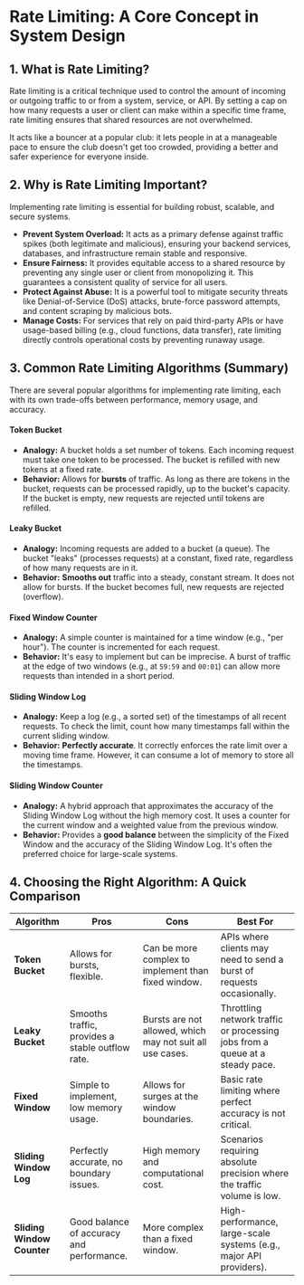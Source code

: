 # Rate Limiting: A Core Concept in System Design

## 1. What is Rate Limiting?

Rate limiting is a critical technique used to control the amount of incoming or outgoing traffic to or from a system, service, or API. By setting a cap on how many requests a user or client can make within a specific time frame, rate limiting ensures that shared resources are not overwhelmed.

It acts like a bouncer at a popular club: it lets people in at a manageable pace to ensure the club doesn't get too crowded, providing a better and safer experience for everyone inside.

## 2. Why is Rate Limiting Important?

Implementing rate limiting is essential for building robust, scalable, and secure systems.

- **Prevent System Overload:** It acts as a primary defense against traffic spikes (both legitimate and malicious), ensuring your backend services, databases, and infrastructure remain stable and responsive.
- **Ensure Fairness:** It provides equitable access to a shared resource by preventing any single user or client from monopolizing it. This guarantees a consistent quality of service for all users.
- **Protect Against Abuse:** It is a powerful tool to mitigate security threats like Denial-of-Service (DoS) attacks, brute-force password attempts, and content scraping by malicious bots.
- **Manage Costs:** For services that rely on paid third-party APIs or have usage-based billing (e.g., cloud functions, data transfer), rate limiting directly controls operational costs by preventing runaway usage.

## 3. Common Rate Limiting Algorithms (Summary)

There are several popular algorithms for implementing rate limiting, each with its own trade-offs between performance, memory usage, and accuracy.

#### Token Bucket

- **Analogy:** A bucket holds a set number of tokens. Each incoming request must take one token to be processed. The bucket is refilled with new tokens at a fixed rate.
- **Behavior:** Allows for **bursts** of traffic. As long as there are tokens in the bucket, requests can be processed rapidly, up to the bucket's capacity. If the bucket is empty, new requests are rejected until tokens are refilled.

#### Leaky Bucket

- **Analogy:** Incoming requests are added to a bucket (a queue). The bucket "leaks" (processes requests) at a constant, fixed rate, regardless of how many requests are in it.
- **Behavior:** **Smooths out** traffic into a steady, constant stream. It does not allow for bursts. If the bucket becomes full, new requests are rejected (overflow).

#### Fixed Window Counter

- **Analogy:** A simple counter is maintained for a time window (e.g., "per hour"). The counter is incremented for each request.
- **Behavior:** It's easy to implement but can be imprecise. A burst of traffic at the edge of two windows (e.g., at `59:59` and `00:01`) can allow more requests than intended in a short period.

#### Sliding Window Log

- **Analogy:** Keep a log (e.g., a sorted set) of the timestamps of all recent requests. To check the limit, count how many timestamps fall within the current sliding window.
- **Behavior:** **Perfectly accurate**. It correctly enforces the rate limit over a moving time frame. However, it can consume a lot of memory to store all the timestamps.

#### Sliding Window Counter

- **Analogy:** A hybrid approach that approximates the accuracy of the Sliding Window Log without the high memory cost. It uses a counter for the current window and a weighted value from the previous window.
- **Behavior:** Provides a **good balance** between the simplicity of the Fixed Window and the accuracy of the Sliding Window Log. It's often the preferred choice for large-scale systems.

## 4. Choosing the Right Algorithm: A Quick Comparison

| Algorithm                  | Pros                                             | Cons                                                      | Best For                                                                     |
| -------------------------- | ------------------------------------------------ | --------------------------------------------------------- | ---------------------------------------------------------------------------- |
| **Token Bucket**           | Allows for bursts, flexible.                     | Can be more complex to implement than fixed window.       | APIs where clients may need to send a burst of requests occasionally.        |
| **Leaky Bucket**           | Smooths traffic, provides a stable outflow rate. | Bursts are not allowed, which may not suit all use cases. | Throttling network traffic or processing jobs from a queue at a steady pace. |
| **Fixed Window**           | Simple to implement, low memory usage.           | Allows for surges at the window boundaries.               | Basic rate limiting where perfect accuracy is not critical.                  |
| **Sliding Window Log**     | Perfectly accurate, no boundary issues.          | High memory and computational cost.                       | Scenarios requiring absolute precision where the traffic volume is low.      |
| **Sliding Window Counter** | Good balance of accuracy and performance.        | More complex than a fixed window.                         | High-performance, large-scale systems (e.g., major API providers).           |
